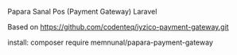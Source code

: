 

Papara Sanal Pos (Payment Gateway) Laravel

Based on https://github.com/codenteq/iyzico-payment-gateway.git

install:
composer require memnunal/papara-payment-gateway
